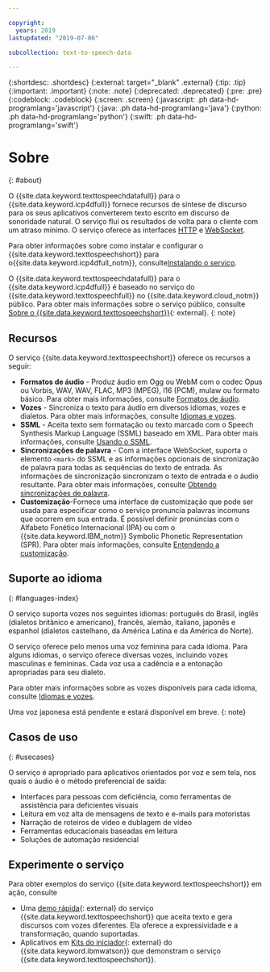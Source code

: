 ```yaml
---

copyright:
  years: 2019
lastupdated: "2019-07-06"

subcollection: text-to-speech-data

---
```


{:shortdesc: .shortdesc}
{:external: target="_blank" .external}
{:tip: .tip}
{:important: .important}
{:note: .note}
{:deprecated: .deprecated}
{:pre: .pre}
{:codeblock: .codeblock}
{:screen: .screen}
{:javascript: .ph data-hd-programlang='javascript'}
{:java: .ph data-hd-programlang='java'}
{:python: .ph data-hd-programlang='python'}
{:swift: .ph data-hd-programlang='swift'}

# Sobre
{: #about}

O {{site.data.keyword.texttospeechdatafull}} para o {{site.data.keyword.icp4dfull}} fornece recursos de síntese de discurso para os seus aplicativos converterem texto escrito em discurso de sonoridade natural. O serviço flui os resultados de volta para o cliente com um atraso mínimo. O serviço oferece as interfaces [HTTP](/docs/services/text-to-speech-data?topic=text-to-speech-data-usingHTTP) e [WebSocket](/docs/services/text-to-speech-data?topic=text-to-speech-data-usingWebSocket).

Para obter informações sobre como instalar e configurar o {{site.data.keyword.texttospeechshort}} para o{{site.data.keyword.icp4dfull_notm}}, consulte[Instalando o serviço](/docs/services/text-to-speech-data?topic=text-to-speech-data-install).

O {{site.data.keyword.texttospeechdatafull}} para o {{site.data.keyword.icp4dfull}} é baseado no serviço do {{site.data.keyword.texttospeechfull}} no {{site.data.keyword.cloud_notm}} público. Para obter mais informações sobre o serviço público, consulte [Sobre o {{site.data.keyword.texttospeechshort}}](https://{DomainName}/docs/services/text-to-speech?topic=text-to-speech-about#about){: external}.
{: note}

## Recursos

O serviço {{site.data.keyword.texttospeechshort}} oferece os recursos a seguir:

-   **Formatos de áudio** - Produz áudio em Ogg ou WebM com o codec Opus ou Vorbis, WAV, WAV, FLAC, MP3 (MPEG), l16 (PCM), mulaw ou formato básico. Para obter mais informações, consulte [Formatos de áudio](/docs/services/text-to-speech-data?topic=text-to-speech-data-audioFormats).
-   **Vozes** - Sincroniza o texto para áudio em diversos idiomas, vozes e dialetos. Para obter mais informações, consulte [Idiomas e vozes](/docs/services/text-to-speech-data?topic=text-to-speech-data-voices).
-   **SSML** - Aceita texto sem formatação ou texto marcado com o Speech Synthesis Markup Language (SSML) baseado em XML. Para obter mais informações, consulte [Usando o SSML](/docs/services/text-to-speech-data?topic=text-to-speech-data-ssml).
-   **Sincronizações de palavra** - Com a interface WebSocket, suporta o elemento `<mark>` do SSML e as informações opcionais de sincronização de palavra para todas as sequências do texto de entrada. As informações de sincronização sincronizam o texto de entrada e o áudio resultante. Para obter mais informações, consulte [Obtendo sincronizações de palavra](/docs/services/text-to-speech-data?topic=text-to-speech-data-timing).
-   **Customização**-Fornece uma interface de customização que pode ser usada para especificar como o serviço pronuncia palavras incomuns que ocorrem em sua entrada. É possível definir pronúncias com o Alfabeto Fonético Internacional (IPA) ou com o {{site.data.keyword.IBM_notm}} Symbolic Phonetic Representation (SPR). Para obter mais informações, consulte [Entendendo a customização](/docs/services/text-to-speech-data?topic=text-to-speech-data-customIntro).

## Suporte ao idioma
{: #languages-index}

O serviço suporta vozes nos seguintes idiomas: português do Brasil, inglês (dialetos britânico e americano), francês, alemão, italiano, japonês e espanhol (dialetos castelhano, da América Latina e da América do Norte).

O serviço oferece pelo menos uma voz feminina para cada idioma. Para alguns idiomas, o serviço oferece diversas vozes, incluindo vozes masculinas e femininas. Cada voz usa a cadência e a entonação apropriadas para seu dialeto.

Para obter mais informações sobre as vozes disponíveis para cada idioma, consulte [Idiomas e vozes](/docs/services/text-to-speech-data?topic=text-to-speech-data-voices).

Uma voz japonesa está pendente e estará disponível em breve.
{: note}

## Casos de uso
{: #usecases}

O serviço é apropriado para aplicativos orientados por voz e sem tela, nos quais o áudio é o método preferencial de saída:

-   Interfaces para pessoas com deficiência, como ferramentas de assistência para deficientes visuais
-   Leitura em voz alta de mensagens de texto e e-mails para motoristas
-   Narração de roteiros de vídeo e dublagem de vídeo
-   Ferramentas educacionais baseadas em leitura
-   Soluções de automação residencial

## Experimente o serviço

Para obter exemplos do serviço {{site.data.keyword.texttospeechshort}} em ação, consulte

-   Uma [demo rápida](https://text-to-speech-demo.ng.bluemix.net/){: external} do serviço {{site.data.keyword.texttospeechshort}} que aceita texto e gera discursos com vozes diferentes. Ela oferece a expressividade e a transformação, quando suportadas.
-   Aplicativos em [Kits do iniciador](http://www.ibm.com/watson/developercloud/starter-kits.html){: external} do {{site.data.keyword.ibmwatson}} que demonstram o serviço {{site.data.keyword.texttospeechshort}}.

